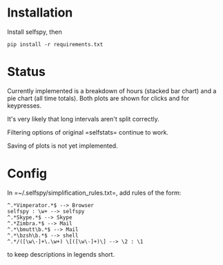 Installation
============

Install selfspy, then

    pip install -r requirements.txt

Status
======

Currently implemented is a breakdown of hours (stacked bar chart) and a pie
chart (all time totals). Both plots are shown for clicks and for keypresses.

It's very likely that long intervals aren't split correctly.

Filtering options of original =selfstats= continue to work.

Saving of plots is not yet implemented.

Config
======

In  =~/.selfspy/simplification_rules.txt=, add rules of the form:

    ^.*Vimperator.*$ --> Browser
    selfspy : \w+ --> selfspy
    ^.*Skype.*$ --> Skype
    ^.*Zimbra.*$ --> Mail
    ^.*\bmutt\b.*$ --> Mail
    ^.*\bzsh\b.*$ --> shell
    ^.*/([\w\-]+\.\w+) \[([\w\-]+)\] --> \2 : \1

to keep descriptions in legends short.
